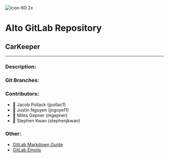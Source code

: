 ![icon-60 2x](https://cloud.githubusercontent.com/assets/14117099/19398176/5c47f2a8-9219-11e6-9f76-0d51ece3c84a.png)

# Alto GitLab Repository

## CarKeeper
---

### Description:

### Git Branches:

### Contributors:
* :snake: Jacob Pollack (jpollac1)
* :bath: Justin Nguyen (jnguye11)
* :poodle: Miles Gepner  (mgepner)
* :basketball: Stephen Kwan  (stephenjkwan)

### Other:
* [GitLab Markdown Guide](https://github.com/gitlabhq/gitlabhq/blob/master/doc/markdown/markdown.md#links)
* [GitLab Emojis](http://emoji.codes)

